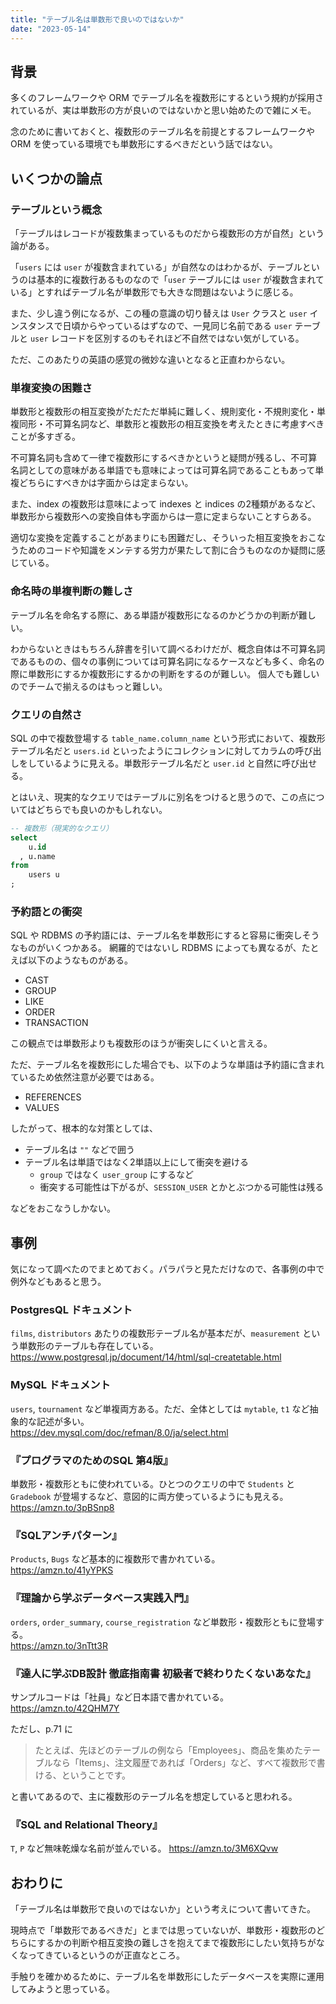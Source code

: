 ```yaml
---
title: "テーブル名は単数形で良いのではないか"
date: "2023-05-14"
---
```


## 背景

多くのフレームワークや ORM でテーブル名を複数形にするという規約が採用されているが、実は単数形の方が良いのではないかと思い始めたので雑にメモ。

念のために書いておくと、複数形のテーブル名を前提とするフレームワークや ORM を使っている環境でも単数形にするべきだという話ではない。

## いくつかの論点

### テーブルという概念

「テーブルはレコードが複数集まっているものだから複数形の方が自然」という論がある。

「`users` には `user` が複数含まれている」が自然なのはわかるが、テーブルというのは基本的に複数行あるものなので「`user` テーブルには `user`
が複数含まれている」とすればテーブル名が単数形でも大きな問題はないように感じる。

また、少し違う例になるが、この種の意識の切り替えは `User` クラスと `user` インスタンスで日頃からやっているはずなので、一見同じ名前である `user` テーブルと `user`
レコードを区別するのもそれほど不自然ではない気がしている。

ただ、このあたりの英語の感覚の微妙な違いとなると正直わからない。

### 単複変換の困難さ

単数形と複数形の相互変換がただただ単純に難しく、規則変化・不規則変化・単複同形・不可算名詞など、単数形と複数形の相互変換を考えたときに考慮すべきことが多すぎる。

不可算名詞も含めて一律で複数形にするべきかというと疑問が残るし、不可算名詞としての意味がある単語でも意味によっては可算名詞であることもあって単複どちらにすべきかは字面からは定まらない。

また、index の複数形は意味によって indexes と indices の2種類があるなど、単数形から複数形への変換自体も字面からは一意に定まらないことすらある。

適切な変換を定義することがあまりにも困難だし、そういった相互変換をおこなうためのコードや知識をメンテする労力が果たして割に合うものなのか疑問に感じている。

### 命名時の単複判断の難しさ

テーブル名を命名する際に、ある単語が複数形になるのかどうかの判断が難しい。

わからないときはもちろん辞書を引いて調べるわけだが、概念自体は不可算名詞であるものの、個々の事例については可算名詞になるケースなども多く、命名の際に単数形にするか複数形にするかの判断をするのが難しい。
個人でも難しいのでチームで揃えるのはもっと難しい。

### クエリの自然さ

SQL の中で複数登場する `table_name.column_name` という形式において、複数形テーブル名だと `users.id`
といったようにコレクションに対してカラムの呼び出しをしているように見える。単数形テーブル名だと `user.id` と自然に呼び出せる。

とはいえ、現実的なクエリではテーブルに別名をつけると思うので、この点についてはどちらでも良いのかもしれない。

```sql
-- 複数形（現実的なクエリ）
select
    u.id
  , u.name
from
    users u
;
```

### 予約語との衝突

SQL や RDBMS の予約語には、テーブル名を単数形にすると容易に衝突しそうなものがいくつかある。
網羅的ではないし RDBMS によっても異なるが、たとえば以下のようなものがある。

- CAST
- GROUP
- LIKE
- ORDER
- TRANSACTION

この観点では単数形よりも複数形のほうが衝突しにくいと言える。

ただ、テーブル名を複数形にした場合でも、以下のような単語は予約語に含まれているため依然注意が必要ではある。

- REFERENCES
- VALUES

したがって、根本的な対策としては、

- テーブル名は `""` などで囲う
- テーブル名は単語ではなく2単語以上にして衝突を避ける
    - `group` ではなく `user_group` にするなど
    - 衝突する可能性は下がるが、`SESSION_USER` とかとぶつかる可能性は残る

などをおこなうしかない。

## 事例

気になって調べたのでまとめておく。パラパラと見ただけなので、各事例の中で例外などもあると思う。

### PostgresQL ドキュメント

`films`, `distributors` あたりの複数形テーブル名が基本だが、`measurement` という単数形のテーブルも存在している。<br>
https://www.postgresql.jp/document/14/html/sql-createtable.html

### MySQL ドキュメント

`users`, `tournament` など単複両方ある。ただ、全体としては `mytable`, `t1` など抽象的な記述が多い。<br>
https://dev.mysql.com/doc/refman/8.0/ja/select.html

### 『プログラマのためのSQL 第4版』

単数形・複数形ともに使われている。ひとつのクエリの中で `Students` と `Gradebook` が登場するなど、意図的に両方使っているようにも見える。<br>
https://amzn.to/3pBSnp8

### 『SQLアンチパターン』

`Products`, `Bugs` など基本的に複数形で書かれている。<br>
https://amzn.to/41yYPKS

### 『理論から学ぶデータベース実践入門』

`orders`, `order_summary`, `course_registration` など単数形・複数形ともに登場する。<br>
https://amzn.to/3nTtt3R

### 『達人に学ぶDB設計 徹底指南書 初級者で終わりたくないあなた』

サンプルコードは「社員」など日本語で書かれている。<br>
https://amzn.to/42QHM7Y

ただし、p.71 に

> たとえば、先ほどのテーブルの例なら「Employees」、商品を集めたテーブルなら「Items」、注文履歴であれば「Orders」など、すべて複数形で書ける、ということです。

と書いてあるので、主に複数形のテーブル名を想定していると思われる。

### 『SQL and Relational Theory』

`T`, `P` など無味乾燥な名前が並んでいる。
https://amzn.to/3M6XQvw

## おわりに

「テーブル名は単数形で良いのではないか」という考えについて書いてきた。

現時点で「単数形であるべきだ」とまでは思っていないが、単数形・複数形のどちらにするかの判断や相互変換の難しさを抱えてまで複数形にしたい気持ちがなくなってきているというのが正直なところ。

手触りを確かめるために、テーブル名を単数形にしたデータベースを実際に運用してみようと思っている。
